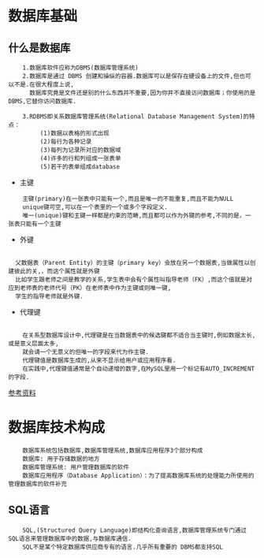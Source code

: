 # 数据库基础

## 什么是数据库

```shell
    1.数据库软件应称为DBMS(数据库管理系统)
    2.数据库是通过 DBMS 创建和操纵的容器.数据库可以是保存在硬设备上的文件,但也可以不是.在很大程度上说,
      数据库究竟是文件还是别的什么东西并不重要,因为你并不直接访问数据库；你使用的是DBMS,它替你访问数据库.
      
    3.RDBMS即关系数据库管理系统(Relational Database Management System)的特点：
         (1)数据以表格的形式出现
         (2)每行为各种记录
         (3)每列为记录所对应的数据域
         (4)许多的行和列组成一张表单
         (5)若干的表单组成database
```

- 主键 

```shell
    主键(primary)在一张表中只能有一个,而且是唯一的不能重复,而且不能为NULL
    unique键可空,可以在一个表里的一个或多个字段定义.
    唯一(unique)键和主键一样都是约束的范畴,而且都可以作为外键的参考,不同的是，一张表只能有一个主键
```

- 外键

```shell

  父数据表（Parent Entity）的主键（primary key）会放在另一个数据表,当做属性以创建彼此的关,，而这个属性就是外键
  比如学生跟老师之间是教学的关系,学生表中会有个属性叫指导老师（FK）,而这个值就是对应到老师表的老师代号（PK）在老师表中作为主键或则唯一键,
  学生的指导老师就是外键.
```

- 代理键

```shell

    在关系型数据库设计中,代理键是在当数据表中的候选键都不适合当主键时,例如数据太长,或是意义层面太多,
    就会请一个无意义的但唯一的字段来代为作主键.
    代理键值是数据库生成的,从来不显示给用户或应用程序看.
    在实践中,代理键值通常是个自动递增的数字,在MySQL里用一个标记有AUTO_INCREMENT的字段.
```

[参考资料](https://github.com/jaywcjlove/mysql-tutorial/blob/master/README.md)

# 数据库技术构成

```shell
    数据库系统包括数据库,数据库管理系统,数据库应用程序3个部分构成
    数据库: 用于存储数据的地方
    数据库管理系统: 用户管理数据库的软件
    数据库应用程序（Database Application）：为了提高数据库系统的处理能力所使用的管理数据库的软件补充
```

## SQL语言

```shell
    SQL,(Structured Query Language)即结构化查询语言,数据库管理系统专门通过SQL语言来管理数据库中的数据,与数据库通信.
    SQL不是某个特定数据库供应商专有的语言.几乎所有重要的 DBMS都支持SQL
```